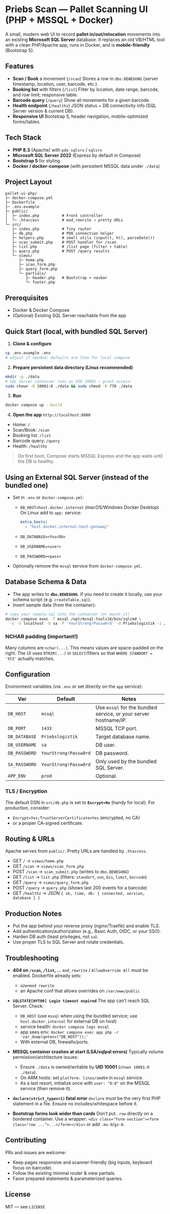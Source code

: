 # Priebs Scan — Pallet Scanning UI (PHP + MSSQL + Docker)

A small, modern web UI to record **pallet in/out/relocation** movements into an existing **Microsoft SQL Server** database.
It replaces an old VB/HTML tool with a clean PHP/Apache app, runs in Docker, and is **mobile-friendly** (Bootstrap 5).

## Features

* **Scan / Book** a movement (`/scan`)
  Stores a row in `dbo.BEWEGUNG` (server timestamp, location, user, barcode, etc.).
* **Booking list** with filters (`/list`)
  Filter by location, date range, barcode, and row limit; responsive table.
* **Barcode query** (`/query`)
  Show all movements for a given barcode.
* **Health endpoint** (`/healthz`)
  JSON status + DB connectivity info (SQL Server version & current DB).
* **Responsive UI**
  Bootstrap 5, header navigation, mobile-optimized forms/tables.

## Tech Stack

* **PHP 8.3** (Apache) with `pdo_sqlsrv` / `sqlsrv`
* **Microsoft SQL Server 2022** (Express by default in Compose)
* **Bootstrap 5** for styling
* **Docker / docker-compose** (with persistent MSSQL data under `./data`)

## Project Layout

```
pallet-ui-php/
├─ docker-compose.yml
├─ Dockerfile
├─ .env.example
├─ public/
│  ├─ index.php          # Front controller
│  └─ .htaccess          # mod_rewrite → pretty URLs
└─ src/
   ├─ index.php          # Tiny router
   ├─ db.php             # PDO connection helper
   ├─ helpers.php        # small utils (input(), h(), parseDate())
   ├─ scan_submit.php    # POST handler for /scan
   ├─ list.php           # /list page (filter + table)
   ├─ query.php          # POST /query results
   └─ views/
      ├─ home.php
      ├─ scan_form.php
      ├─ query_form.php
      └─ partials/
         ├─ header.php   # Bootstrap + navbar
         └─ footer.php
```

## Prerequisites

* Docker & Docker Compose
* (Optional) Existing SQL Server reachable from the app

## Quick Start (local, with bundled SQL Server)

1. **Clone & configure**

```bash
cp .env.example .env
# adjust if needed; defaults are fine for local compose
```

2. **Prepare persistent data directory (Linux recommended)**

```bash
mkdir -p ./data
# SQL Server container runs as UID 10001 — grant access:
sudo chown -R 10001:0 ./data && sudo chmod -R 770 ./data
```

3. **Run**

```bash
docker compose up --build
```

4. **Open the app**
   `http://localhost:8080`

* Home: `/`
* Scan/Book: `/scan`
* Booking list: `/list`
* Barcode query: `/query`
* Health: `/healthz`

> On first boot, Compose starts MSSQL Express and the app waits until the DB is healthy.

## Using an External SQL Server (instead of the bundled one)

* Set in `.env` or `docker-compose.yml`:

    * `DB_HOST=host.docker.internal` (macOS/Windows Docker Desktop)
      On Linux add to `app:` service:

      ```yaml
      extra_hosts:
        - "host.docker.internal:host-gateway"
      ```
    * `DB_DATABASE=<YourDb>`
    * `DB_USERNAME=<user>`
    * `DB_PASSWORD=<pass>`
* Optionally remove the `mssql` service from `docker-compose.yml`.

## Database Schema & Data

* The app writes to **`dbo.BEWEGUNG`**. If you need to create it locally, use your schema script (e.g. `createTable.sql`).
* Insert sample data (from the container):

```bash
# copy your sample.sql into the container (or mount it)
docker compose exec -T mssql /opt/mssql-tools18/bin/sqlcmd \
  -C -S localhost -U sa -P 'YourStrong!Passw0rd' -d Priebslogistik -i /tmp/sample.sql
```

### NCHAR padding (important!)

Many columns are `nchar(...)`. This means values are space-padded on the right.
The UI uses `RTRIM(...)` in `SELECT`/filters so that `WHERE STANDORT = 'XYZ'` actually matches.

## Configuration

Environment variables (via `.env` or set directly on the `app` service):

| Var           | Default               | Notes                                                            |
| ------------- | --------------------- | ---------------------------------------------------------------- |
| `DB_HOST`     | `mssql`               | Use `mssql` for the bundled service, or your server hostname/IP. |
| `DB_PORT`     | `1433`                | MSSQL TCP port.                                                  |
| `DB_DATABASE` | `Priebslogistik`      | Target database name.                                            |
| `DB_USERNAME` | `sa`                  | DB user.                                                         |
| `DB_PASSWORD` | `YourStrong!Passw0rd` | DB password.                                                     |
| `SA_PASSWORD` | `YourStrong!Passw0rd` | Only used by the bundled SQL Server.                             |
| `APP_ENV`     | `prod`                | Optional.                                                        |

### TLS / Encryption

The default DSN in `src/db.php` is set to **`Encrypt=No`** (handy for local).
For production, consider:

* `Encrypt=Yes;TrustServerCertificate=Yes` (encrypted, no CA)
* or a proper CA-signed certificate.

## Routing & URLs

Apache serves from `public/`. Pretty URLs are handled by `.htaccess`.

* GET `/` → `views/home.php`
* GET `/scan` → `views/scan_form.php`
* POST `/scan` → `scan_submit.php` (writes to `dbo.BEWEGUNG`)
* GET `/list` → `list.php` (filters: `standort`, `von`, `bis`, `limit`, `barcode`)
* GET `/query` → `views/query_form.php`
* POST `/query` → `query.php` (shows last 200 events for a barcode)
* GET `/healthz` → JSON `{ ok, time, db: { connected, version, database } }`

## Production Notes

* Put the app behind your reverse proxy (nginx/Traefik) and enable TLS.
* Add authentication/authorization (e.g., Basic Auth, OIDC, or your SSO).
* Harden DB auth (least privileges, not `sa`).
* Use proper TLS to SQL Server and rotate credentials.

## Troubleshooting

* **404 on `/scan`, `/list`, ...**
  `mod_rewrite` / `AllowOverride All` must be enabled. Dockerfile already sets:

    * `a2enmod rewrite`
    * an Apache conf that allows overrides on `/var/www/public`

* **`SQLSTATE[HYT00] Login timeout expired`**
  The app can’t reach SQL Server. Check:

    * `DB_HOST` (use `mssql` when using the bundled service; use `host.docker.internal` for external DB on host)
    * service health: `docker compose logs mssql`
    * app sees env: `docker compose exec app php -r 'var_dump(getenv("DB_HOST"));'`
    * With external DB, firewalls/ports.

* **MSSQL container crashes at start (LSA/sqlpal errors)**
  Typically volume permission/architecture issues:

    * Ensure `./data` is owned/writable by **UID 10001** (`chown 10001:0 ./data`).
    * On ARM hosts: set `platform: linux/amd64` in `mssql` service.
    * As a last resort, initialize once with `user: "0:0"` on the MSSQL service (then remove it).

* **`declare(strict_types=1)` fatal error**
  `declare` must be the very first PHP statement in a file. Ensure no includes/whitespace before it.

* **Bootstrap forms look wider than cards**
  Don’t put `.row` directly on a bordered container. Use a wrapper:
  `<div class="form-section"><form class="row ...">...</form></div>` or add `.mx-0`/`gx-0`.

## Contributing

PRs and issues are welcome:

* Keep pages responsive and scanner-friendly (big inputs, keyboard focus on barcode).
* Follow the existing minimal router & view partials.
* Favor prepared statements & parameterized queries.

## License

MIT — see `LICENSE`
